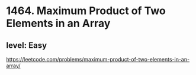 # 1464. Maximum Product of Two Elements in an Array
## level: Easy

https://leetcode.com/problems/maximum-product-of-two-elements-in-an-array/
